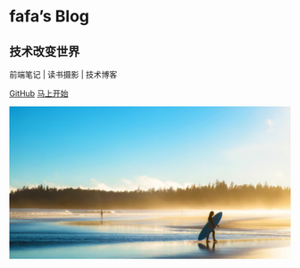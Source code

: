 # fafa’s Blog
## 技术改变世界
前端笔记 | 读书摄影 | 技术博客


[<i class="iconfont icon-github"></i> GitHub](https://github.com/fafa-ysh/fafa_blog)
[马上开始 <i class="iconfont icon-down"></i>](#main)

<!-- background image -->
![background](_media/surfing.png)